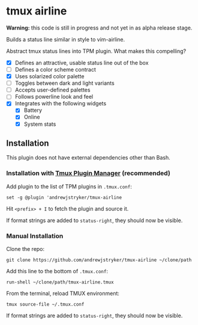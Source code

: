 # tmux airline

**Warning:** this code is still in progress and not yet in as alpha release
stage.

Builds a status line similar in style to vim-airline.

Abstract tmux status lines into TPM plugin. What makes this compelling?

- [X] Defines an attractive, usable status line out of the box
- [ ] Defines a color scheme contract
- [X] Uses solarized color palette
- [ ] Toggles between dark and light variants
- [ ] Accepts user-defined palettes
- [ ] Follows powerline look and feel
- [X] Integrates with the following widgets
  - [X] Battery
  - [X] Online
  - [X] System stats

## Installation

This plugin does not have external dependencies other than Bash.

### Installation with [Tmux Plugin Manager](https://github.com/tmux-plugins/tpm) (recommended)

Add plugin to the list of TPM plugins in `.tmux.conf`:

```tmux
set -g @plugin 'andrewjstryker/tmux-airline
```

Hit `<prefix> + I` to fetch the plugin and source it.

If format strings are added to `status-right`, they should now be visible.

### Manual Installation

Clone the repo:

```shell
git clone https://github.com/andrewjstryker/tmux-airline ~/clone/path
```

Add this line to the bottom of `.tmux.conf`:

```tmux
run-shell ~/clone/path/tmux-airline.tmux
```

From the terminal, reload TMUX environment:

```shell
tmux source-file ~/.tmux.conf
```

If format strings are added to `status-right`, they should now be visible.

